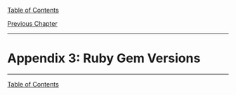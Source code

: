 [Table of Contents](_toc.md)

[Previous Chapter](appendix2.md)

---

# Appendix 3: Ruby Gem Versions #


---
[Table of Contents](_toc.md)
